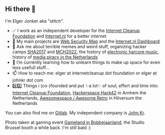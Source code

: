 ## Hi there 👋

I'm Elger Jonker aka "stitch".

- ✅ I work as an independent developer for the [Internet Cleanup Foundation](https://internetcleanup.foundation/) and [Internet.nl](https://internet.nl) for a better internet
- 🔭 My main projects are [Web Security Map](https://gitlab.com/internet-cleanup-foundation/web-security-map/) and the [Internet.nl Dashboard](https://github.com/internetstandards/Internet.nl-dashboard/)
- 💬 Ask me about terrible memes and weird stuff, organizing hacker camps [SHA2017](https://media.ccc.de/v/SHA2017-251-sha2017_opening) and [MCH2022](https://media.ccc.de/v/mch2022-109--may-contain-hackers-2022-opening), the history of [electronic harcore music](https://media.ccc.de/v/2025-218-evolution-and-history-of-33-333-years-of-hardcore-music), history of [media piracy in the Netherlands](https://media.ccc.de/v/hackerhotel-2024-113-geschiedenis-van-mediapiraterij-in-nederland-onvoorstelbaar-groot)
- 🌱 I’m currently learning how to unlearn things to make up space for even less usefull stuff...
- 📫 How to reach me: elger at internetcleanup dot foundation or elger at johnkr dot com
- 4️⃣2️⃣ Things i (co-)founded and put ✨a lot✨ of soul, effort and time into: [Internet Cleanup Foundation](https://internetcleanup.foundation/), [Hackerspace Hack42](https://hack42.nl) in Arnhem the Netherlands, [Awesomespace / Awesome Retro](https://awesomespace.nl/) in Hilversum the Netherlands

You can also find me on [Gitlab](https://gitlab.com/stitch1/). My independent company is [John Kr](https://johnkr.com).

Photo taken at gaming event [Gameland in Bobbejaanland](https://www.youtube.com/watch?v=2KN-pXW2bJY), the Studio Brussel booth a while back. I'm still bald :)
